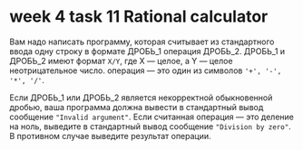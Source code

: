# week 4 task 11 Rational calculator

Вам надо написать программу, которая считывает из стандартного ввода одну строку в формате ДРОБЬ_1 операция ДРОБЬ_2.  ДРОБЬ_1 и ДРОБЬ_2 имеют формат `X/Y`, где X — целое, а Y — целое неотрицательное число. операция — это один из символов `'+', '-', '*', '/'`.

Если ДРОБЬ_1 или ДРОБЬ_2 является  некорректной обыкновенной дробью, ваша программа должна вывести в  стандартный вывод сообщение `"Invalid argument"`. Если считанная операция — это деление на ноль,  выведите в стандартный вывод сообщение  `"Division by zero"`. В противном случае выведите результат операции.
